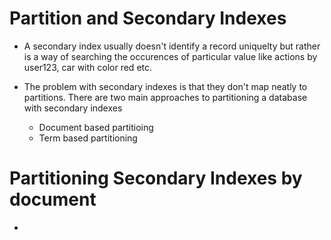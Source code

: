 # Partition and Secondary Indexes

- A secondary index usually doesn't identify a record uniquelty but rather is a way of searching the occurences of particular value like actions by user123, car with color red etc.

- The problem with secondary indexes is that they don't map neatly to partitions. There are two main approaches to partitioning a database with secondary indexes
     - Document based partitioing
     - Term based partitioning

# Partitioning Secondary Indexes by document

- 